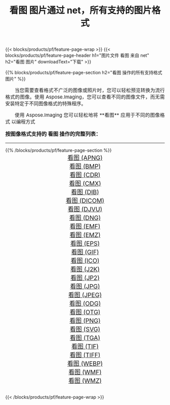 ﻿---
title: 看图 图片通过 net，所有支持的图片格式 
weight: 3920
url: /zh-hans/net/viewer/ 
lang: zh-hans
langdirlevel: 2
locales: zh-hans,ja,it,ru,de,es,fr,nl,id,lt,pl,pt,vi,tr,ko,zh-hant,ar,hi,th,sv,cs,uk,he
description: 使用 Aspose.Imaging 你可以轻松地通过 net 获取 看图 图像
---

{{< blocks/products/pf/feature-page-wrap >}}
{{< blocks/products/pf/feature-page-header h1="图片文件 看图 来自 net" h2="看图 图片" downloadText="下载" >}}


{{% blocks/products/pf/feature-page-section  h2="看图 操作的所有支持格式图片" %}}
<p align="justify" style="text-indent:2em;font-size:15px;">
当您需要查看格式不广泛的图像或照片时，您可以轻松预览转换为流行格式的图像。使用 Aspose.Imaging，您可以查看不同的图像文件，而无需安装特定于不同图像格式的特殊程序。
</p>
<p align="justify" style="text-indent:2em;font-size:15px;">
使用 Aspose.Imaging 您可以轻松地将 **看图** 应用于不同的图像格式 以编程方式
</p>
<h3 style="margin-top:16px;">
按图像格式支持的 看图 操作的完整列表：
</h3>
<hr/>
{{% /blocks/products/pf/feature-page-section %}}
<div class="container-fluid productfamilypage bg-gray">
    <div class="convertypes bg-gray agp-content section">
        <div class="container">
		<div class="row other-converters" style="gap: 10px;font-size: 19px;text-align:center;">
		    <div class='col-md-3 other-converter remove-lp remove-rp'><a href="/imaging/zh-hans/net/viewer/apng/" style="padding:15px;">看图 (APNG)</a></div><div class='col-md-3 other-converter remove-lp remove-rp'><a href="/imaging/zh-hans/net/viewer/bmp/" style="padding:15px;">看图 (BMP)</a></div><div class='col-md-3 other-converter remove-lp remove-rp'><a href="/imaging/zh-hans/net/viewer/cdr/" style="padding:15px;">看图 (CDR)</a></div><div class='col-md-3 other-converter remove-lp remove-rp'><a href="/imaging/zh-hans/net/viewer/cmx/" style="padding:15px;">看图 (CMX)</a></div><div class='col-md-3 other-converter remove-lp remove-rp'><a href="/imaging/zh-hans/net/viewer/dib/" style="padding:15px;">看图 (DIB)</a></div><div class='col-md-3 other-converter remove-lp remove-rp'><a href="/imaging/zh-hans/net/viewer/dicom/" style="padding:15px;">看图 (DICOM)</a></div><div class='col-md-3 other-converter remove-lp remove-rp'><a href="/imaging/zh-hans/net/viewer/djvu/" style="padding:15px;">看图 (DJVU)</a></div><div class='col-md-3 other-converter remove-lp remove-rp'><a href="/imaging/zh-hans/net/viewer/dng/" style="padding:15px;">看图 (DNG)</a></div><div class='col-md-3 other-converter remove-lp remove-rp'><a href="/imaging/zh-hans/net/viewer/emf/" style="padding:15px;">看图 (EMF)</a></div><div class='col-md-3 other-converter remove-lp remove-rp'><a href="/imaging/zh-hans/net/viewer/emz/" style="padding:15px;">看图 (EMZ)</a></div><div class='col-md-3 other-converter remove-lp remove-rp'><a href="/imaging/zh-hans/net/viewer/eps/" style="padding:15px;">看图 (EPS)</a></div><div class='col-md-3 other-converter remove-lp remove-rp'><a href="/imaging/zh-hans/net/viewer/gif/" style="padding:15px;">看图 (GIF)</a></div><div class='col-md-3 other-converter remove-lp remove-rp'><a href="/imaging/zh-hans/net/viewer/ico/" style="padding:15px;">看图 (ICO)</a></div><div class='col-md-3 other-converter remove-lp remove-rp'><a href="/imaging/zh-hans/net/viewer/j2k/" style="padding:15px;">看图 (J2K)</a></div><div class='col-md-3 other-converter remove-lp remove-rp'><a href="/imaging/zh-hans/net/viewer/jp2/" style="padding:15px;">看图 (JP2)</a></div><div class='col-md-3 other-converter remove-lp remove-rp'><a href="/imaging/zh-hans/net/viewer/jpg/" style="padding:15px;">看图 (JPG)</a></div><div class='col-md-3 other-converter remove-lp remove-rp'><a href="/imaging/zh-hans/net/viewer/jpeg/" style="padding:15px;">看图 (JPEG)</a></div><div class='col-md-3 other-converter remove-lp remove-rp'><a href="/imaging/zh-hans/net/viewer/odg/" style="padding:15px;">看图 (ODG)</a></div><div class='col-md-3 other-converter remove-lp remove-rp'><a href="/imaging/zh-hans/net/viewer/otg/" style="padding:15px;">看图 (OTG)</a></div><div class='col-md-3 other-converter remove-lp remove-rp'><a href="/imaging/zh-hans/net/viewer/png/" style="padding:15px;">看图 (PNG)</a></div><div class='col-md-3 other-converter remove-lp remove-rp'><a href="/imaging/zh-hans/net/viewer/svg/" style="padding:15px;">看图 (SVG)</a></div><div class='col-md-3 other-converter remove-lp remove-rp'><a href="/imaging/zh-hans/net/viewer/tga/" style="padding:15px;">看图 (TGA)</a></div><div class='col-md-3 other-converter remove-lp remove-rp'><a href="/imaging/zh-hans/net/viewer/tif/" style="padding:15px;">看图 (TIF)</a></div><div class='col-md-3 other-converter remove-lp remove-rp'><a href="/imaging/zh-hans/net/viewer/tiff/" style="padding:15px;">看图 (TIFF)</a></div><div class='col-md-3 other-converter remove-lp remove-rp'><a href="/imaging/zh-hans/net/viewer/webp/" style="padding:15px;">看图 (WEBP)</a></div><div class='col-md-3 other-converter remove-lp remove-rp'><a href="/imaging/zh-hans/net/viewer/wmf/" style="padding:15px;">看图 (WMF)</a></div><div class='col-md-3 other-converter remove-lp remove-rp'><a href="/imaging/zh-hans/net/viewer/wmz/" style="padding:15px;">看图 (WMZ)</a></div>
                </div>
        </div>
    </div>
</div>
<br/>

{{< /blocks/products/pf/feature-page-wrap >}}
